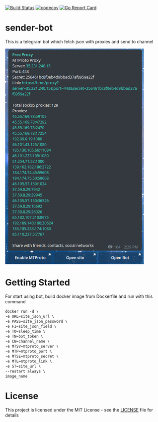 [![Build Status](https://travis-ci.com/trigun117/sender-bot.svg?branch=master)](https://travis-ci.com/trigun117/sender-bot) [![codecov](https://codecov.io/gh/trigun117/sender-bot/branch/master/graph/badge.svg)](https://codecov.io/gh/trigun117/sender-bot) [![Go Report Card](https://goreportcard.com/badge/github.com/trigun117/sender-bot)](https://goreportcard.com/report/github.com/trigun117/sender-bot)

# sender-bot

This is a telegram bot which fetch json with proxies and send to channel

![example work of bot](https://github.com/trigun117/sender-bot/blob/master/image.JPG)

# Getting Started

For start using bot, build docker image from Dockerfile and run with this command
```
docker run -d \
-e URL=site_json_url \
-e PASS=site_json_password \
-e FI=site_json_field \
-e TO=sleep_time \
-e TN=bot_token \
-e CN=channel_name \
-e MTSV=mtproto_server \ 
-e MTP=mtproto_port \
-e MTSE=mtproto_secret \
-e MTL=mtproto_link \
-e ST=site_url \
--restart always \
image_name
```
# License

This project is licensed under the MIT License - see the [LICENSE](LICENSE) file for details
